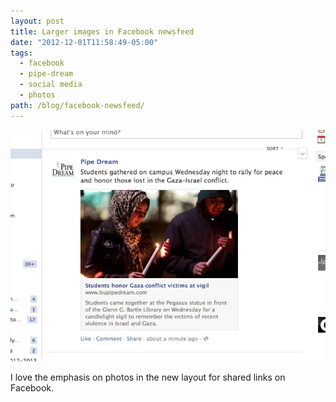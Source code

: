 ```yaml
---
layout: post
title: Larger images in Facebook newsfeed
date: "2012-12-01T11:58:49-05:00"
tags:
  - facebook
  - pipe-dream
  - social media
  - photos
path: /blog/facebook-newsfeed/
---
```


![Screenshot of the a Pipe Dream article on Facebook](./pipe-dream-facebook-newsfeed.png)

I love the emphasis on photos in the new layout for shared links on Facebook.

